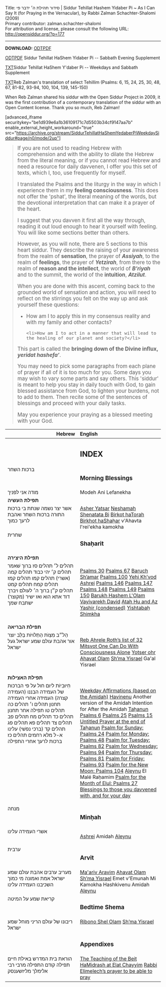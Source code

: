 <html>
<head></head>
<body>
Title: סידור תהילת ה׳ ידבר פי | Siddur Tehillat Hashem Yidaber Pi ~ As I Can Say It (for Praying in the Vernacular), by Rabbi Zalman Schachter-Shalomi (2009)<br />
Primary contributor: zalman.schachter-shalomi<br />
For attribution and license, please consult the following URL: <a href="http://opensiddur.org/?p=177">http://opensiddur.org/?p=177</a>
<p />
<hr />

<strong>DOWNLOAD:</strong> <a class="download" href="https://opensiddur.org/wp-content/uploads/2009/10/Siddur-Tehillat-haShem-Weekday-Siddur.odt">ODT</a><a class="pdf" href="https://opensiddur.org/wp-content/uploads/2009/10/Siddur-Tehillat-haShem-Weekday-Siddur.pdf">PDF</a>

<a class="download" href="https://opensiddur.org/wp-content/uploads/2009/10/Siddur-Tehillat-haShem-Sabbath-Supplement.odt">ODT</a><a class="pdf" href="https://opensiddur.org/wp-content/uploads/2009/10/Siddur-Tehillat-haShem-Sabbath-Supplement.pdf">PDF</a> Siddur Tehillat HaShem Yidaber Pi -- Sabbath Evening Supplement

<a class="download" href="https://opensiddur.org/wp-content/uploads/2009/10/Siddur-Tehillat-HaShem-Yidaber-Pi.txt">TXT</a>Siddur Tehillat HaShem Y'daber Pi -- Weekdays and Sabbath Supplement

<a class="download" href="https://opensiddur.org/wp-content/uploads/2009/10/Reb-Zalmans-Psalms-utf-8.txt">TXT</a>Reb Zalman's translation of select Tehillim (Psalms: 6, 15, 24, 25, 30, 48, 67, 81-82, 93-94, 100, 104, 139, 145-150)

When Reb Zalman shared his siddur with the Open Siddur Project in 2009, it was the first contribution of a contemporary translation of the siddur with an Open Content license. Thank you so much, Reb Zalman!

[advanced_iframe securitykey="be1d939e6a1b36109171c7d5503b34cf9147aa7b" enable_external_height_workaround="true" src="https://archive.org/stream/SiddurTehillatHaShemYedaberPiWeekdaySiddur#page/n0/mode/2up"]

<blockquote><div class="english" style="font-size: 1.2em;">
If you are not used to reading Hebrew with comprehension and with the ability to dilate the Hebrew from the literal meaning, or if you cannot read Hebrew and need a resource for daily davvenen, I offer you this set of texts, which I, too, use frequently for myself.

I translated the Psalms and the liturgy in the way in which I experience them in my <strong>feeling consciousness</strong>. This does not offer the 'pshat', the literal meaning of the words, but the devotional interpretation that can make it a prayer of the heart.

I suggest that you davven it first all the way through, reading it out loud enough to hear it yourself with feeling. You will like some sections better than others.

However, as you will note, there are 5 sections to this heart siddur.  They describe the raising of your awareness from the realm of <strong>sensation</strong>, the prayer of <strong><em>Assiyah</em></strong>, to the realm of <strong>feelings</strong>, the prayer of <strong><em>Yetzirah</em></strong>, from there to the realm of <strong>reason and the intellect</strong>, the world of <strong><em>B’riyah</em></strong> and to the summit, the world of the <strong>intuition</strong>, <strong><em>Atzilut</em></strong>.

When you are done with this ascent, coming back to the grounded world of sensation and action, you will need to reflect on the stirrings you felt on the way up and ask yourself these questions:

<ul>
    <li>How am I to apply this in my consensus reality and with my family and other contacts?</li>
    
    <li>How am I to act in a manner that will lead to the healing of our planet and society?</li>
</ul>

This part is called the <strong>bringing down of the Divine influx, <em>yeridat hashefa’</em></strong>.

You may need to pick some paragraphs from each plane of prayer if all of it is too much for you. Some days you may wish to vary some parts and say others. This 'siddur' is meant to help you stay in daily touch with God, to gain blessed assistance from God, to lighten your burdens, not to add to them. Then recite some of the sentences of blessings and proceed with your daily tasks.

May you experience
your praying
as a blessed meeting
with your God.
</div></blockquote>

<table style="margin-left: auto;margin-right: auto;" class="draggable">
<thead><tr><th id="x" style="text-align: right;">Hebrew</th><th style="text-align: left;">English</th></tr></thead>
<tbody>
<tr><td style="vertical-align:top;" width="46%">
<div class="liturgy"><span lang="he">

</span></div></td>
 
<td style="vertical-align:top;" width="53%">
<div class="english">
<h2>INDEX</h2>
</div></td></tr>


<tr><td style="vertical-align:top;" width="46%">
<div class="liturgy"><span lang="he">
ברכות השחר
</span></div></td>
 
<td style="vertical-align:top;" width="53%">
<div class="english">
<h3>Morning Blessings</h3>
</div></td></tr>


<tr><td style="vertical-align:top;" width="46%">
<div class="liturgy"><span lang="he">
מודה אני לפניך
</span></div></td>
 
<td style="vertical-align:top;" width="53%">
<div class="english">
Modeh Ani Lefanekha
</div></td></tr>


<tr><td style="vertical-align:top;" width="46%">
<div class="liturgy"><span lang="he">
<strong>תפילת העשיה</strong>
</span></div></td>
 
<td style="vertical-align:top;" width="53%">
<div class="english">

</div></td></tr>


<tr><td style="vertical-align:top;" width="46%">
<div class="liturgy"><span lang="he">
אשר יצר
נשמה שנתת בי
ברכות התורה
ברכות השחר
ואהבת לרעך כמוך
</span></div></td>
 
<td style="vertical-align:top;" width="53%">
<div class="english">
<a href="https://opensiddur.org/prayers/for-the-service/daytime/birkhot-hashahar/asher-yatsar-interpretive-translation-by-zalman-schachter-shalomi/">Asher Yatsar</a>
<a href="https://opensiddur.org/prayers/for-the-service/daytime/birkhot-hashahar/neshamah-shenatata-bi-interpretive-translation-by-zalman-schachter-shalomi/">Neshamah Shenatata Bi</a>
<a href="https://opensiddur.org/prayers/for-the-service/daytime/birkhot-hashahar/blessing-for-torah-study-interpretive-translation-by-zalman-schachter-shalomi/">Birkot haTorah</a>
<a href="https://opensiddur.org/prayers/for-the-service/daytime/birkhot-hashahar/blessings-for-beginning-your-day-translated-by-rabbi-zalman-schachter-shalomi/">Birkhot haShaḥar</a>
v'Ahavta l'rei'ekha kamokha
</div></td></tr>


<tr><td style="vertical-align:top;" width="46%">
<div class="liturgy"><span lang="he">
שחרית
</span></div></td>
 
<td style="vertical-align:top;" width="53%">
<div class="english">
<h3>Shaḥarit</h3>
</div></td></tr>


<tr><td style="vertical-align:top;" width="46%">
<div class="liturgy"><span lang="he">
<strong>תפילת היצירה</strong>
</span></div></td>
 
<td style="vertical-align:top;" width="53%">
<div class="english">

</div></td></tr>


<tr><td style="vertical-align:top;" width="46%">
<div class="liturgy"><span lang="he">
תהלים&nbsp;ל׳
תהלים&nbsp;סז
ברוך שׁאמר
תהלים&nbsp;ק׳
יהי כבוד
תהלים&nbsp;קמה (אשרי)
תהלים&nbsp;קמו
תהלים&nbsp;קמז
תהלים&nbsp;קמח
תהלים&nbsp;קמט
תהלים&nbsp;ק״ן
ברוך ה׳ לעולם
ויברך דוד
אתא הוא ואז ישיר (מקוצר)
ישתבח שמך 
</span></div></td>
 
<td style="vertical-align:top;" width="53%">
<div class="english">

<a href="https://opensiddur.org/liturgical-readings/tehilim/psalms-30-by-david-translation-by-reb-zalman-schachter-shalomi/">Psalms 30</a>
<a href="https://opensiddur.org/liturgical-readings/tehilim/psalms-67-translation-by-zalman-schachter-shalomi/">Psalms 67</a>
<a href="https://opensiddur.org/prayers/for-the-service/daytime/morning/barukh-sheamar-interpretive-translation-by-zalman-schachter-shalomi/">Baruch Sh’amar</a>
<a href="https://opensiddur.org/liturgical-readings/tehilim/psalms-100-interpretive-translation-and-adaptation-by-zalman-schachter-shalomi/">Psalms 100</a>
<a href="https://opensiddur.org/prayers/for-the-service/daytime/morning/yehi-khvod-interpretive-translation-by-zalman-schachter-shalomi/">Yehi Kh’vod</a>
<a href="https://opensiddur.org/prayers/for-the-service/ashrei/ashrei-happiness-translated-by-rabbi-zalman-schachter-shalomi/">Ashrei</a>
<a href="https://opensiddur.org/liturgical-readings/tehilim/psalms-146-translated-by-rabbi-zalman-schachter-shalomi/">Psalms 146</a>
<a href="https://opensiddur.org/liturgical-readings/tehilim/psalms-147-translated-by-rabbi-zalman-schachter-shalomi/">Psalms 147</a>
<a href="https://opensiddur.org/liturgical-readings/tehilim/psalms-148-translated-by-rabbi-zalman-schachter-shalomi/">Psalms 148</a>
<a href="https://opensiddur.org/liturgical-readings/tehilim/psalms-149-translated-by-rabbi-zalman-schachter-shalomi/">Psalms 149</a>
<a href="https://opensiddur.org/liturgical-readings/tehilim/psalms-150-translated-by-rabbi-zalman-schachter-shalomi/">Psalms 150</a>
<a href="https://opensiddur.org/prayers/for-the-service/daytime/morning/barukh-yah-lolam-bless-yah-always-translated-by-rabbi-zalman-schachter-shalomi/">Barukh Hashem L'Olam</a>
<a href="https://opensiddur.org/liturgical-readings/tanakh/vayivarekh-david-translated-by-rabbi-zalman-schachter-shalomi/">Vayivarekh David</a>
<a href="https://opensiddur.org/prayers/for-the-service/daytime/morning/atah-hu-and-az-yashir-condensed-adapted-and-translated-by-rabbi-zalman-schachter-shalomi/">Atah Hu and Az Yashir (condensed)</a>
<a href="https://opensiddur.org/prayers/for-the-service/daytime/morning/yishtabah-shimkha-translated-by-rabbi-zalman-schachter-shalomi/">Yishtabaḥ Shimkha</a>

</div></td></tr>


<tr><td style="vertical-align:top;" width="46%">
<div class="liturgy"><span lang="he">
<strong>תפילת הבריאה</strong>
</span></div></td>
 
<td style="vertical-align:top;" width="53%">
<div class="english">

</div></td></tr>


<tr><td style="vertical-align:top;" width="46%">
<div class="liturgy"><span lang="he">
הַל״ב מִצְוֺת הַתְלוּיוֹת בַּלֵּב
יוצר אור
אהבת עולם 
שמע ישראל 
געל ישראל
</span></div></td>
 
<td style="vertical-align:top;" width="53%">
<div class="english">

<a href="https://opensiddur.org/prayers/for-the-service/daytime/morning/reb-ahrele-roths-list-of-mitsvot-one-can-do-with-consciousness-alone-translated-by-rabbi-zalman-schachter-shalomi/">Reb Ahrele Roth’s list of 32 Mitsvot One Can Do With Consciousness Alone</a>
<a href="https://opensiddur.org/prayers/for-the-service/daytime/morning/yotser-ohr-translated-by-rabbi-zalman-schachter-shalomi/">Yotser ohr</a>
<a href="https://opensiddur.org/prayers/for-the-service/daytime/morning/ahavat-olam-translated-by-rabbi-zalman-schachter-shalomi/">Ahavat Olam</a>
<a href="https://opensiddur.org/prayers/for-the-service/shema/the-recitation-of-the-shema-translated-by-rabbi-zalman-schachter-shalomi/">Sh’ma Yisrael</a>
Ga'al Yisrael
</div></td></tr>


<tr><td style="vertical-align:top;" width="46%">
<div class="liturgy"><span lang="he">
<strong>תפילת האצילות</strong>
</span></div></td>
 
<td style="vertical-align:top;" width="53%">
<div class="english">

</div></td></tr>


<tr><td style="vertical-align:top;" width="46%">
<div class="liturgy"><span lang="he">
חִיוּבִיוֹת ליום חול על פי הברכות של העמידה
הבננו (העמידה קצרה)
העמידה
אחרי העמידה
תחנון
תהלים&nbsp;ו׳
תהלים&nbsp;כה
תהלים&nbsp;טו
תפילה אחר תחנון
תהלים&nbsp;כד
תהלים&nbsp;מח
תהלים&nbsp;פב
תהלים&nbsp;צד
תהלים&nbsp;פא
תהלים&nbsp;פג
תהלים&nbsp;קד (ברכי נפשׁי)
עלינו
א-ל מלא רחמים
תהלים&nbsp;כז
ברכות לרעך אחרי התפילה
&nbsp;
</span></div></td>
 
<td style="vertical-align:top;" width="53%">
<div class="english">

<a href="https://opensiddur.org/prayers/for-the-service/amidah/weekday-affirmations-based-on-the-amidah-by-rabbi-zalman-schachter-shalomi/">Weekday Affirmations (based on the Amidah)</a>
<a href="https://opensiddur.org/prayers/for-the-service/amidah/havinenu-a-short-form-of-the-amidah-by-shmuel-bar-abba-adapted-by-zalman-schachter-shalomi-via-joseph-stern/">Havinenu</a>
Another version of the Amidah
Intention for After the Amidah
<a href="https://opensiddur.org/prayers/for-the-service/daytime/morning/tahanun-translated-by-reb-zalman-schachter-shalomi/">Taḥanun</a>
<a href="https://opensiddur.org/liturgical-readings/tehilim/psalms-6-translated-by-rabbi-zalman-schachter-shalomi/">Psalms 6</a>
<a href="https://opensiddur.org/liturgical-readings/tehilim/psalms-25-translated-by-rabbi-zalman-schachter-shalomi/">Psalms 25</a>
<a href="https://opensiddur.org/liturgical-readings/tehilim/psalms-15-translated-by-rabbi-zalman-schachter-shalomi/">Psalms 15</a>
<a href="https://opensiddur.org/prayers/for-the-service/daytime/morning/an-untitled-prayer-after-tahanun-by-rabbi-zalman-schachter-shalomi-2009/">Untitled Prayer at the end of Taḥanun</a>
<a href="https://opensiddur.org/liturgical-readings/tehilim/the-psalm-for-sunday-psalms-24-translation-by-reb-zalman-schachter-shalomi/">Psalm for Sunday: Psalms 24</a>
<a href="https://opensiddur.org/liturgical-readings/tehilim/the-psalm-for-monday-psalms-48-translation-by-reb-zalman-schachter-shalomi/">Psalm for Monday: Psalms 48</a>
<a href="https://opensiddur.org/liturgical-readings/tehilim/the-psalm-for-tuesday-psalms-82-translation-by-reb-zalman-schachter-shalomi/">Psalm for Tuesday: Psalms 82</a>
<a href="https://opensiddur.org/liturgical-readings/tehilim/psalms-94-psalm-for-wednesday-translation-by-reb-zalman-schachter-shalomi/">Psalm for Wednesday: Psalms 94</a>
<a href="https://opensiddur.org/liturgical-readings/tehilim/psalm-for-thursday-psalms-81-translation-reb-zalman-schachter-shalomi/">Psalm for Thursday: Psalms 81</a>
<a href="https://opensiddur.org/liturgical-readings/tehilim/the-psalm-for-friday-psalms-93-translation-by-reb-zalman-schachter-shalomi/">Psalm for Friday: Psalms 93</a>
<a href="https://opensiddur.org/prayers/the-sun-and-the-moon/the-new-moon/new-month/psalms-104-a-hymn-of-creation-translated-by-rabbi-zalman-schachter-shalomi-2009/">Psalm for the New Moon: Psalms 104</a>
<a href="https://opensiddur.org/prayers/for-the-service/aleinu/aleinu-translated-by-rabbi-zalman-schachter-shalomi/">Aleynu</a>
El Malé Raḥamim
<a href="https://opensiddur.org/liturgical-readings/tehilim/psalms-27-interpretive-translation-by-zalman-schachter-shalomi/">Psalm for the Month of Elul: Psalms 27</a>
<a href="https://opensiddur.org/prayers/for-the-service/daytime/morning/some-blessings-for-those-you-davvened-with-by-rabbi-zalman-schachter-shalomi/">Blessings to those you davvened with, and for your day</a>

</div></td></tr>


<tr><td style="vertical-align:top;" width="46%">
<div class="liturgy"><span lang="he">
מנחה
</span></div></td>
 
<td style="vertical-align:top;" width="53%">
<div class="english">
<h3>Minḥah</h3>
</div></td></tr>


<tr><td style="vertical-align:top;" width="46%">
<div class="liturgy"><span lang="he">
אשרי
העמידה
עלינו
</span></div></td>
 
<td style="vertical-align:top;" width="53%">
<div class="english">

<a href="https://opensiddur.org/prayers/for-the-service/ashrei/ashrei-happiness-translated-by-rabbi-zalman-schachter-shalomi/">Ashrei</a>
Amidah
<a href="https://opensiddur.org/prayers/for-the-service/aleinu/aleinu-translated-by-rabbi-zalman-schachter-shalomi/">Aleynu</a>

</div></td></tr>


<tr><td style="vertical-align:top;" width="46%">
<div class="liturgy"><span lang="he">
ערבית
</span></div></td>
 
<td style="vertical-align:top;" width="53%">
<div class="english">
<h3>Arvit</h3>
</div></td></tr>


<tr><td style="vertical-align:top;" width="46%">
<div class="liturgy"><span lang="he">
מעריב ערבים
אהבת עולם
שמע ישראל
אמת ואמונה
מי כמוֹך
השכיבנו
העמידה
עלינו
</span></div></td>
 
<td style="vertical-align:top;" width="53%">
<div class="english">
<a href="https://opensiddur.org/prayers/solar-cycle/for-the-service/nighttime/evening/maariv-aravim-translated-by-rabbi-zalman-schachter-shalomi-zl/">Ma'ariv Aravim</a>
<a href="https://opensiddur.org/prayers/solar-cycle/for-the-service/nighttime/evening/ohev-amo-translated-by-rabbi-zalman-schachter-shalomi-zl/">Ahavat Olam</a>
<a href="https://opensiddur.org/prayers/for-the-service/shema/the-recitation-of-the-shema-translated-by-rabbi-zalman-schachter-shalomi/">Sh’ma Yisrael</a>
Emet v'Emunah
Mi Kamokha
Hashkivenu
Amidah
<a href="https://opensiddur.org/prayers/for-the-service/aleinu/aleinu-translated-by-rabbi-zalman-schachter-shalomi/">Aleynu</a>
</div></td></tr>


<tr><td style="vertical-align:top;" width="46%">
<div class="liturgy"><span lang="he">
קריאת שמע על המיטה
</span></div></td>
 
<td style="vertical-align:top;" width="53%">
<div class="english">
<h3>Bedtime Shema</h3>
</div></td></tr>


<tr><td style="vertical-align:top;" width="46%">
<div class="liturgy"><span lang="he">
ריבונו של עולם הריני מוחל
שמע ישראל
</span></div></td>
 
<td style="vertical-align:top;" width="53%">
<div class="english">
<a href="https://opensiddur.org/prayers/for-the-service/nighttime/bedtime-shema/prayer-of-forgiveness-from-the-bedtime-shema-translation-by-reb-zalman/">Ribono Shel Olam</a>
<a href="https://opensiddur.org/prayers/for-the-service/shema/the-recitation-of-the-shema-translated-by-rabbi-zalman-schachter-shalomi/">Sh’ma Yisrael</a>
</div></td></tr>


<tr><td style="vertical-align:top;" width="46%">
<div class="liturgy"><span lang="he">

</span></div></td>
 
<td style="vertical-align:top;" width="53%">
<div class="english">
<h3>Appendixes</h3>
</div></td></tr>


<tr><td style="vertical-align:top;" width="46%">
<div class="liturgy"><span lang="he">
הוראת בית המדרש באילת חיים
תפילה קודם התפילה מרבי רבי אלימלך מליזשענסק
</span></div></td>
 
<td style="vertical-align:top;" width="53%">
<div class="english">
<a href="https://opensiddur.org/prayers/for-the-service/daytime/morning/teaching-beit-hamidrash-elat-chayyim/">The Teaching of the Beit HaMidrash at Elat Chayyim</a>
<a href="https://opensiddur.org/prayers/for-the-service/daytime/morning/elimelekh-of-lizhensk-prayer-to-be-able-to-pray-translation-by-zalman-schachter-shalomi/">Rabbi Elimelech’s prayer to be able to pray</a>
</div></td></tr>
</tbody></table>
</body>
</html>